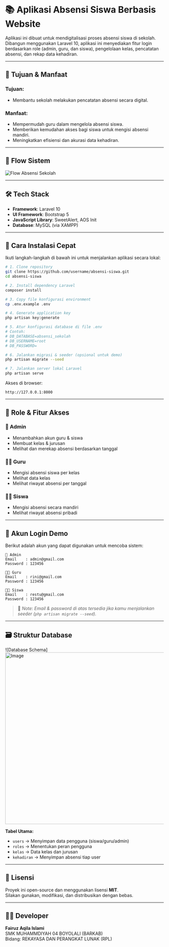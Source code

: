 
# 📚 Aplikasi Absensi Siswa Berbasis Website

Aplikasi ini dibuat untuk mendigitalisasi proses absensi siswa di sekolah. Dibangun menggunakan Laravel 10, aplikasi ini menyediakan fitur login berdasarkan role (admin, guru, dan siswa), pengelolaan kelas, pencatatan absensi, dan rekap data kehadiran.

---

## 🎯 Tujuan & Manfaat

### Tujuan:
- Membantu sekolah melakukan pencatatan absensi secara digital.

### Manfaat:
- Mempermudah guru dalam mengelola absensi siswa.
- Memberikan kemudahan akses bagi siswa untuk mengisi absensi mandiri.
- Meningkatkan efisiensi dan akurasi data kehadiran.

---

## 🧠 Flow Sistem

![Flow Absensi Sekolah](<img width="1144" height="531" alt="Image" src="https://github.com/user-attachments/assets/820b8b07-8a27-4065-8fd8-aaa170354e49" />)

---

## 🛠️ Tech Stack

- **Framework**: Laravel 10
- **UI Framework**: Bootstrap 5
- **JavaScript Library**: SweetAlert, AOS Init
- **Database**: MySQL (via XAMPP)

---

## 🔧 Cara Instalasi Cepat

Ikuti langkah-langkah di bawah ini untuk menjalankan aplikasi secara lokal:

```bash
# 1. Clone repository
git clone https://github.com/username/absensi-siswa.git
cd absensi-siswa

# 2. Install dependency Laravel
composer install

# 3. Copy file konfigurasi environment
cp .env.example .env

# 4. Generate application key
php artisan key:generate

# 5. Atur konfigurasi database di file .env
# Contoh:
# DB_DATABASE=absensi_sekolah
# DB_USERNAME=root
# DB_PASSWORD=

# 6. Jalankan migrasi & seeder (opsional untuk demo)
php artisan migrate --seed

# 7. Jalankan server lokal Laravel
php artisan serve
```

Akses di browser:
```
http://127.0.0.1:8000
```

---

## 👥 Role & Fitur Akses

### 🔐 Admin
- Menambahkan akun guru & siswa
- Membuat kelas & jurusan
- Melihat dan merekap absensi berdasarkan tanggal

### 👨‍🏫 Guru
- Mengisi absensi siswa per kelas
- Melihat data kelas
- Melihat riwayat absensi per tanggal

### 👨‍🎓 Siswa
- Mengisi absensi secara mandiri
- Melihat riwayat absensi pribadi

---

## 🧪 Akun Login Demo

Berikut adalah akun yang dapat digunakan untuk mencoba sistem:

```text
🔐 Admin
Email    : admin@gmail.com
Password : 123456

👨‍🏫 Guru
Email    : rini@gmail.com
Password : 123456

👨‍🎓 Siswa
Email    : restu@gmail.com
Password : 123456
```

> 📌 *Note: Email & password di atas tersedia jika kamu menjalankan seeder (`php artisan migrate --seed`).*

---

## 🗃️ Struktur Database

![Database Schema]<img width="944" height="544" alt="Image" src="https://github.com/user-attachments/assets/ab9c19f2-9012-4de7-bb4b-fcab742c9956" />

**Tabel Utama:**
- `users` → Menyimpan data pengguna (siswa/guru/admin)
- `roles` → Menentukan peran pengguna
- `kelas` → Data kelas dan jurusan
- `kehadiran` → Menyimpan absensi tiap user

---

## 📜 Lisensi

Proyek ini open-source dan menggunakan lisensi **MIT**.  
Silakan gunakan, modifikasi, dan distribusikan dengan bebas.

---

## 🙋‍♂️ Developer

**Fairuz Aqila Islami**  
SMK MUHAMMDIYAH 04 BOYOLALI (BARKAB)  
Bidang: REKAYASA DAN PERANGKAT LUNAK (RPL)
